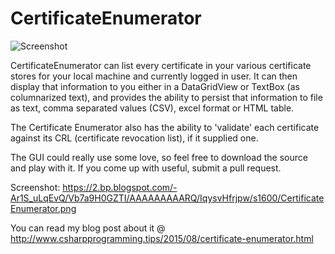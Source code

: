 # CertificateEnumerator

![Screenshot](https://static.wixstatic.com/media/427347_4e9a4f4e2cb247a583fad025628f85b3.png)

CertificateEnumerator can list every certificate in your various certificate stores for your local machine and currently logged in user. It can then display that information to you either in a DataGridView or TextBox (as columnarized text), and provides the ability to persist that information to file as text, comma separated values (CSV), excel format or HTML table. 

The Certificate Enumerator also has the ability to 'validate' each certificate against its CRL (certificate revocation list), if it supplied one.

The GUI could really use some love, so feel free to download the source and play with it. If you come up with useful, submit a pull request.

Screenshot: https://2.bp.blogspot.com/-Ar1S_uLqEvQ/Vb7a9H0GZTI/AAAAAAAAARQ/IqysvHfrjpw/s1600/CertificateEnumerator.png

You can read my blog post about it @ http://www.csharpprogramming.tips/2015/08/certificate-enumerator.html
